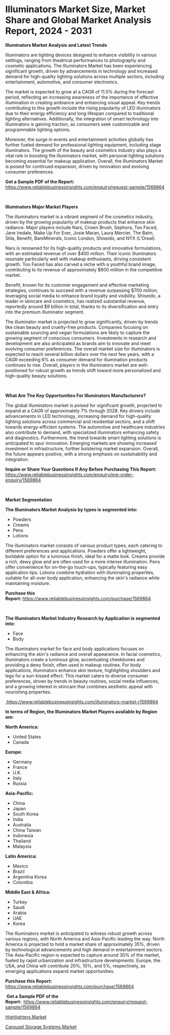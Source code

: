 <p><h1>Illuminators Market Size, Market Share and Global Market Analysis Report, 2024 - 2031</h1></p><p><strong>Illuminators Market Analysis and Latest Trends</strong></p>
<p><p>Illuminators are lighting devices designed to enhance visibility in various settings, ranging from theatrical performances to photography and cosmetic applications. The Illuminators Market has been experiencing significant growth, driven by advancements in technology and increased demand for high-quality lighting solutions across multiple sectors, including entertainment, automotive, and consumer electronics.</p><p>The market is expected to grow at a CAGR of 11.5% during the forecast period, reflecting an increasing awareness of the importance of effective illumination in creating ambiance and enhancing visual appeal. Key trends contributing to this growth include the rising popularity of LED illuminators due to their energy efficiency and long lifespan compared to traditional lighting alternatives. Additionally, the integration of smart technology into illuminators is gaining traction, as consumers seek customizable and programmable lighting options.</p><p>Moreover, the surge in events and entertainment activities globally has further fueled demand for professional lighting equipment, including stage illuminators. The growth of the beauty and cosmetics industry also plays a vital role in boosting the illuminators market, with personal lighting solutions becoming essential for makeup application. Overall, the Illuminators Market is poised for continued expansion, driven by innovation and evolving consumer preferences.</p></p>
<p><strong>Get a Sample PDF of the Report:&nbsp;</strong> <a href="https://www.reliablebusinessinsights.com/enquiry/request-sample/1569864?utm_campaign=60&utm_medium=2&utm_source=Github&utm_content=ia&utm_term=29122024&utm_id=illuminators">https://www.reliablebusinessinsights.com/enquiry/request-sample/1569864</a></p>
<p>&nbsp;</p>
<p><strong>Illuminators Major Market Players</strong></p>
<p><p>The illuminators market is a vibrant segment of the cosmetics industry, driven by the growing popularity of makeup products that enhance skin radiance. Major players include Nars, Crown Brush, Sephora, Too Faced, Jane Iredale, Make Up For Ever, Josie Maran, Laura Mercier, The Balm, Stila, Benefit, BareMinerals, Iconic London, Shiseido, and NYX (L'Oreal).</p><p>Nars is renowned for its high-quality products and innovative formulations, with an estimated revenue of over $400 million. Their iconic illuminators resonate particularly well with makeup enthusiasts, driving consistent growth. Too Faced has also carved a niche with a youthful brand image, contributing to its revenue of approximately $600 million in the competitive market.</p><p>Benefit, known for its customer engagement and effective marketing strategies, continues to succeed with a revenue surpassing $700 million, leveraging social media to enhance brand loyalty and visibility. Shiseido, a leader in skincare and cosmetics, has realized substantial revenue, reportedly around $9 billion in total, thanks to its diversification and entry into the premium illuminator segment.</p><p>The illuminator market is projected to grow significantly, driven by trends like clean beauty and cruelty-free products. Companies focusing on sustainable sourcing and vegan formulations are likely to capture the growing segment of conscious consumers. Investments in research and development are also anticipated as brands aim to innovate and meet evolving consumer preferences. The overall market size for illuminators is expected to reach several billion dollars over the next few years, with a CAGR exceeding 6% as consumer demand for illumination products continues to rise. Overall, players in the illuminators market are well-positioned for robust growth as trends shift toward more personalized and high-quality beauty solutions.</p></p>
<p>&nbsp;</p>
<p><strong>What Are The Key Opportunities For Illuminators Manufacturers?</strong></p>
<p><p>The global illuminators market is poised for significant growth, projected to expand at a CAGR of approximately 7% through 2028. Key drivers include advancements in LED technology, increasing demand for high-quality lighting solutions across commercial and residential sectors, and a shift towards energy-efficient systems. The automotive and healthcare industries also contribute to demand, with specialized illuminators enhancing safety and diagnostics. Furthermore, the trend towards smart lighting solutions is anticipated to spur innovation. Emerging markets are showing increased investment in infrastructure, further bolstering market expansion. Overall, the future appears positive, with a strong emphasis on sustainability and integration.</p></p>
<p><strong>Inquire or Share Your Questions If Any Before Purchasing This Report:</strong> <a href="https://www.reliablebusinessinsights.com/enquiry/pre-order-enquiry/1569864?utm_campaign=60&utm_medium=2&utm_source=Github&utm_content=ia&utm_term=29122024&utm_id=illuminators">https://www.reliablebusinessinsights.com/enquiry/pre-order-enquiry/1569864</a></p>
<p>&nbsp;</p>
<p><strong>Market Segmentation</strong></p>
<p><strong>The Illuminators Market Analysis by types is segmented into:</strong></p>
<p><ul><li>Powders</li><li>Creams</li><li>Pens</li><li>Lotions</li></ul></p>
<p><p>The illuminators market consists of various product types, each catering to different preferences and applications. Powders offer a lightweight, buildable option for a luminous finish, ideal for a matte look. Creams provide a rich, dewy glow and are often used for a more intense illumination. Pens offer convenience for on-the-go touch-ups, typically featuring easy application tips. Lotions combine hydration with illuminating properties, suitable for all-over body application, enhancing the skin's radiance while maintaining moisture.</p></p>
<p><strong>Purchase this Report:&nbsp;</strong><a href="https://www.reliablebusinessinsights.com/purchase/1569864?utm_campaign=60&utm_medium=2&utm_source=Github&utm_content=ia&utm_term=29122024&utm_id=illuminators">https://www.reliablebusinessinsights.com/purchase/1569864</a></p>
<p>&nbsp;</p>
<p><strong>The Illuminators Market Industry Research by Application is segmented into:</strong></p>
<p><ul><li>Face</li><li>Body</li></ul></p>
<p><p>The illuminators market for face and body applications focuses on enhancing the skin's radiance and overall appearance. In facial cosmetics, illuminators create a luminous glow, accentuating cheekbones and providing a dewy finish, often used in makeup routines. For body applications, illuminators enhance skin texture, highlighting shoulders and legs for a sun-kissed effect. This market caters to diverse consumer preferences, driven by trends in beauty routines, social media influences, and a growing interest in skincare that combines aesthetic appeal with nourishing properties.</p></p>
<p><a href="https://www.reliablebusinessinsights.com/illuminators-market-r1569864?utm_campaign=60&utm_medium=2&utm_source=Github&utm_content=ia&utm_term=29122024&utm_id=illuminators">&nbsp;https://www.reliablebusinessinsights.com/illuminators-market-r1569864</a></p>
<p><strong>In terms of Region, the Illuminators Market Players available by Region are:</strong></p>
<p>
    <p> <strong> North America: </strong>
        <ul>
            <li>United States</li>
            <li>Canada</li>
        </ul>
        </p> 
    <p> <strong> Europe: </strong>
        <ul>
            <li>Germany</li>
            <li>France</li>
            <li>U.K.</li>
            <li>Italy</li>
            <li>Russia</li>
        </ul>
        </p> 
    <p> <strong> Asia-Pacific: </strong>
        <ul>
            <li>China</li>
            <li>Japan</li>
            <li>South Korea</li>
            <li>India</li>
            <li>Australia</li>
            <li>China Taiwan</li>
            <li>Indonesia</li>
            <li>Thailand</li>
            <li>Malaysia</li>
        </ul>
        </p> 
    <p> <strong> Latin America: </strong>
        <ul>
            <li>Mexico</li>
            <li>Brazil</li>
            <li>Argentina Korea</li>
            <li>Colombia</li>
        </ul>
        </p> 
    <p> <strong> Middle East & Africa: </strong>
        <ul>
            <li>Turkey</li>
            <li>Saudi</li>
            <li>Arabia</li>
            <li>UAE</li>
            <li>Korea</li>
        </ul>
    </p>
    </p>
<p><p>The Illuminators market is anticipated to witness robust growth across various regions, with North America and Asia-Pacific leading the way. North America is projected to hold a market share of approximately 35%, driven by technological advancements and high demand in entertainment sectors. The Asia-Pacific region is expected to capture around 30% of the market, fueled by rapid urbanization and infrastructure developments. Europe, the USA, and China will contribute 20%, 10%, and 5%, respectively, as emerging applications expand market opportunities.</p></p>
<p><strong>Purchase this Report: </strong><a href="https://www.reliablebusinessinsights.com/purchase/1569864?utm_campaign=60&utm_medium=2&utm_source=Github&utm_content=ia&utm_term=29122024&utm_id=illuminators">https://www.reliablebusinessinsights.com/purchase/1569864</a></p>
<p>&nbsp;<strong>Get a Sample PDF of the Report:&nbsp;&nbsp;</strong><a href="https://www.reliablebusinessinsights.com/enquiry/request-sample/1569864?utm_campaign=60&utm_medium=2&utm_source=Github&utm_content=ia&utm_term=29122024&utm_id=illuminators">https://www.reliablebusinessinsights.com/enquiry/request-sample/1569864</a></p>
<p><strong></strong></p>
<p><p><a href="https://github.com/carendesrochers299/Market-Research-Report-List-1/blob/main/highlighters-market.md?utm_campaign=60&utm_medium=2&utm_source=Github&utm_content=ia&utm_term=29122024&utm_id=illuminators">Highlighters Market</a></p><p><a href="https://github.com/chaturberville8181/Market-Research-Report-List-1/blob/main/carousel-storage-systems-market.md?utm_campaign=60&utm_medium=2&utm_source=Github&utm_content=ia&utm_term=29122024&utm_id=illuminators">Carousel Storage Systems Market</a></p></p>